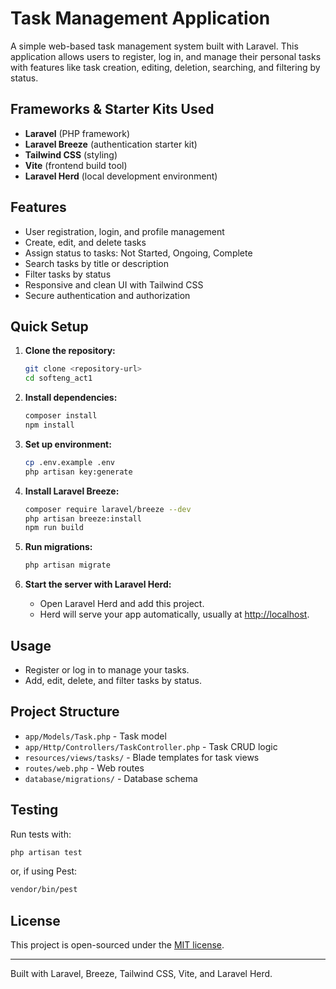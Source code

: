 # Task Management Application

A simple web-based task management system built with Laravel. This application allows users to register, log in, and manage their personal tasks with features like task creation, editing, deletion, searching, and filtering by status.

## Frameworks & Starter Kits Used

- **Laravel** (PHP framework)
- **Laravel Breeze** (authentication starter kit)
- **Tailwind CSS** (styling)
- **Vite** (frontend build tool)
- **Laravel Herd** (local development environment)

## Features

- User registration, login, and profile management
- Create, edit, and delete tasks
- Assign status to tasks: Not Started, Ongoing, Complete
- Search tasks by title or description
- Filter tasks by status
- Responsive and clean UI with Tailwind CSS
- Secure authentication and authorization

## Quick Setup

1. **Clone the repository:**
   ```sh
   git clone <repository-url>
   cd softeng_act1
   ```

2. **Install dependencies:**
   ```sh
   composer install
   npm install
   ```

3. **Set up environment:**
   ```sh
   cp .env.example .env
   php artisan key:generate
   ```

4. **Install Laravel Breeze:**
   ```sh
   composer require laravel/breeze --dev
   php artisan breeze:install
   npm run build
   ```

5. **Run migrations:**
   ```sh
   php artisan migrate
   ```

6. **Start the server with Laravel Herd:**
   - Open Laravel Herd and add this project.
   - Herd will serve your app automatically, usually at [http://localhost](http://localhost).

## Usage

- Register or log in to manage your tasks.
- Add, edit, delete, and filter tasks by status.

## Project Structure

- `app/Models/Task.php` - Task model
- `app/Http/Controllers/TaskController.php` - Task CRUD logic
- `resources/views/tasks/` - Blade templates for task views
- `routes/web.php` - Web routes
- `database/migrations/` - Database schema

## Testing

Run tests with:
```sh
php artisan test
```
or, if using Pest:
```sh
vendor/bin/pest
```

## License

This project is open-sourced under the [MIT license](LICENSE).

---

Built with Laravel, Breeze, Tailwind CSS, Vite, and Laravel Herd.